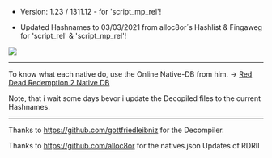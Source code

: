 - Version: 1.23 / 1311.12 - for 'script_mp_rel'!

- Updated Hashnames to 03/03/2021 from alloc8or´s Hashlist & Fingaweg for 'script_rel' & 'script_mp_rel'!

![](https://s12.directupload.net/images/200508/asvg4ni3.png)

------------

To know what each native do, use the Online Native-DB from him. -> [Red Dead Redemption 2 Native DB](https://alloc8or.re/rdr3/nativedb/)

Note, that i wait some days bevor i update the Decopiled files to the current Hashnames.

------------

Thanks to https://github.com/gottfriedleibniz for the Decompiler.

Thanks to https://github.com/alloc8or for the natives.json Updates of RDRII
